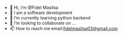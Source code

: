 - 👋 Hi, I’m @Fidel Masitsa
- 👀 I am a software development 
- 🌱 I’m currently learning python backend
- 💞️ I’m looking to collaborate on ...
- 📫 How to reach me email:fidelmasitsa03@gmail.com

<!---
skippermasitsa/skippermasitsa is a ✨ special ✨ repository because its `README.md` (this file) appears on your GitHub profile.
You can click the Preview link to take a look at your changes.
--->
